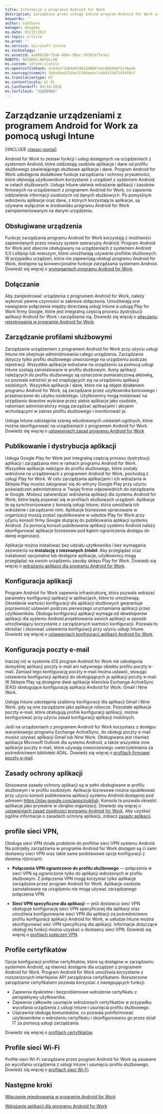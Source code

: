 ```yaml
---
title: Informacje o programie Android for Work
description: Zarządzany przez usługę Intune program Android for Work udostępnia dodatkowe funkcje zarządzania i ochrony prywatności, które ułatwiają użytkownikom korzystanie z urządzeń z systemem Android w celach służbowych.
keywords: ''
author: nathbarn
manager: dougeby
ms.date: 03/22/2017
ms.topic: article
ms.prod: ''
ms.service: microsoft-intune
ms.technology: ''
ms.assetid: aa0002d9-f5a0-466e-98ac-3970cb77e3a2
ROBOTS: NOINDEX,NOFOLLOW
ms.custom: intune-classic
ms.openlocfilehash: ac83eb71b04e034023d008fa4cdbb960f2c4bedb
ms.sourcegitcommit: 5eba4bad151be32346aedc7cbb0333d71934f8cf
ms.translationtype: HT
ms.contentlocale: pl-PL
ms.lasthandoff: 04/16/2018
ms.locfileid: "31020966"
---
```

# <a name="manage-android-for-work-devices-with-intune"></a>Zarządzanie urządzeniami z programem Android for Work za pomocą usługi Intune

[!INCLUDE [classic-portal](../includes/classic-portal.md)]

Android for Work to zestaw funkcji i usług dostępnych na urządzeniach z systemem Android, które oddzielają osobiste aplikacje i dane od profilu służbowego zawierającego służbowe aplikacje i dane. Program Android for Work udostępnia dodatkowe funkcje zarządzania i ochrony prywatności, które ułatwiają użytkownikom korzystanie z urządzeń z systemem Android w celach służbowych. Usługa Intune ułatwia wdrażanie aplikacji i zasobów firmowych na urządzeniach z programem Android for Work, co zapewnia oddzielenie informacji osobistych od danych służbowych. Po pomyślnym wdrożeniu aplikacje oraz dane, z których korzystają te aplikacje, są używane wyłącznie w środowisku programu Android for Work zaimplementowanym na danym urządzeniu.

## <a name="supported-devices"></a>Obsługiwane urządzenia

Funkcje zarządzania programu Android for Work korzystają z możliwości zapewnianych przez nowszy system operacyjny Android. Program Android for Work jest obecnie obsługiwany na urządzeniach z systemem Android 5.0 Lollipop lub nowszym, które umożliwiają używanie profilów służbowych. W przypadku urządzeń, które nie zapewniają obsługi programu Android for Work, dostępne są konwencjonalne funkcje zarządzania systemem Android. Dowiedz się więcej o [wymaganiach programu Android for Work](https://support.google.com/work/android/answer/6174145?hl=en&ref_topic=6151012).

## <a name="onboarding"></a>Dołączanie

Aby zarejestrować urządzenia z programem Android for Work, należy wykonać pewne czynności w zakresie dołączenia. Umożliwiają one nawiązanie połączenia między dzierżawą usługi Intune a usługą Play for Work firmy Google, które jest integralną częścią procesu dystrybucji aplikacji Android for Work i zarządzania nią. Dowiedz się więcej o [włączaniu rejestrowania w programie Android for Work](/intune-classic/deploy-use/set-up-android-for-work).

## <a name="work-profile-management"></a>Zarządzanie profilami służbowymi

Zarządzanie urządzeniem z programem Android for Work przy użyciu usługi Intune nie obejmuje administrowania całego urządzenia. Zarządzanie dotyczy tylko profilu służbowego utworzonego na urządzeniu podczas rejestracji. Wszystkie aplikacje wdrażane na urządzeniu za pomocą usługi Intune zostają zainstalowane w profilu służbowym. Ikony aplikacji należących do profilu służbowego są oznaczone pomarańczową aktówką, co pozwala odróżnić je od znajdujących się na urządzeniu aplikacji osobistych. Wszystkie aplikacje i dane, które nie są objęte działaniem programu Android for Work, są zarządzane przez użytkownika końcowego i przeznaczone do użytku osobistego. Użytkownicy mogą instalować na urządzeniu dowolne wybrane przez siebie aplikacje jako osobiste, natomiast administratorzy mogą zarządzać aplikacjami i akcjami wchodzącymi w zakres profilu służbowego i monitorować je.

Usługa Intune udostępnia szereg wbudowanych ustawień ogólnych, które można skonfigurować na urządzeniach z programem Android for Work. Dowiedz się więcej o [ustawieniach zasad programu Android for Work](android-for-work-policy-settings-in-microsoft-intune.md)

## <a name="app-publishing-and-distribution"></a>Publikowanie i dystrybucja aplikacji

Usługa Google Play for Work jest integralną częścią procesu dystrybucji aplikacji i zarządzania nimi w ramach programu Android for Work. Wszystkie aplikacje należące do profilu służbowego, które zostały wdrożone na urządzeniach z programem Android for Work, pochodzą z usługi Play for Work. W celu zarządzania aplikacjami i ich wdrażania w Sklepie Play musisz zalogować się do witryny Google Play przy użyciu poświadczeń administratora w Twojej firmie odpowiednich do zarządzania w Google. Możesz zatwierdzać wdrożenia aplikacji dla systemu Android for Work, które będą pojawiać się w profilach służbowych urządzeń. Aplikacje te są synchronizowane z konsolą usługi Intune, która umożliwia ich wdrożenie i zarządzanie nimi. Aplikacje biznesowe opracowane w organizacji muszą zostać opublikowane w usłudze Play for Work przy użyciu konsoli firmy Google służącej do publikowania aplikacji systemu Android. Za pomocą konsoli publikowania aplikacji systemu Android należy skonfigurować aplikacje biznesowe pod kątem ograniczenia dostępu do danej organizacji.

Aplikacje można instalować bez udziału użytkownika i bez wymagania zezwolenia na **instalację z nieznanych źródeł**. Aby przeglądać oraz instalować opcjonalne lub dostępne aplikacje, użytkownicy mogą przeglądać na swoim urządzeniu zasoby sklepu Play for Work. Dowiedz się więcej o [wdrażaniu aplikacji dla programu Android for Work](/intune-classic/deploy-use/android-for-work-apps).

## <a name="app-configuration"></a>Konfiguracja aplikacji

Program Android for Work zapewnia infrastrukturę, która pozwala wdrażać parametry konfiguracji aplikacji w aplikacjach, które to umożliwiają. Określenie wartości konfiguracji dla aplikacji służbowych gwarantuje poprawność ustawień podczas pierwszego uruchamiania aplikacji przez użytkowników. Obsługa konfiguracji aplikacji wymaga od deweloperów aplikacji dla systemu Android projektowania swoich aplikacji w sposób umożliwiający korzystanie z zarządzanych wartości konfiguracji. Pozwala to określać i stosować ustawienia konfiguracji przy użyciu usługi Intune. Dowiedz się więcej o [ustawieniach konfiguracji aplikacji Android for Work](afw-app-configuration-policy.md).

## <a name="email-configuration"></a>Konfiguracja poczty e-mail

Inaczej niż w systemie iOS program Android for Work nie udostępnia domyślnej aplikacji poczty e-mail ani natywnego obiektu profilu poczty e-mail. Zamiast tego konfigurację poczty e-mail można ustawić, stosując ustawienia konfiguracji aplikacji do obsługujących je aplikacji poczty e-mail. W Sklepie Play są dostępne dwie aplikacje klienckie Exchange ActiveSync (EAS) obsługujące konfigurację aplikacji Android for Work: Gmail i Nine Work.

Usługa Intune udostępnia szablony konfiguracji dla aplikacji Gmail i Nine Work, gdy są one zarządzane jako aplikacje robocze. Pozostałe aplikacje poczty e-mail, które obsługują profile konfiguracji aplikacji, można konfigurować przy użyciu zasad konfiguracji aplikacji mobilnych.

Jeśli na urządzeniach z programem Android for Work korzystasz z dostępu warunkowego programu Exchange ActiveSync, do obsługi poczty e-mail musisz używać aplikacji Gmail lub Nine Work. Obsługiwana jest również aplikacja Microsoft Outlook dla systemu Android, a także wszystkie inne aplikacje poczty e-mail, które używają nowoczesnego uwierzytelniania za pośrednictwem biblioteki ADAL. Dowiedz się więcej o [profilach firmowej poczty e-mail](configure-access-to-corporate-email-using-email-profiles-with-microsoft-intune.md).

## <a name="app-protection-policies"></a>Zasady ochrony aplikacji

Stosowane zasady ochrony aplikacji są w pełni obsługiwane w profilu służbowym i w profilu osobistym. Aplikacje biznesowe można opublikować przy użyciu konsoli publikowania aplikacji systemu Android dostępnej pod adresem https://play.google.com/apps/publish. Konsola ta pozwala określić aplikacje jako prywatne w obrębie organizacji. Dowiedz się więcej o [ustawieniach zasad zgodności programu Android for Work](afw-compliance-policy-settings-in-microsoft-intune.md). Aby uzyskać ogólne informacje o zasadach ochrony aplikacji, zobacz [zasady aplikacji](protect-app-data-using-mobile-app-management-policies-with-microsoft-intune.md).

## <a name="vpn-profiles"></a>profile sieci VPN,

Obsługa sieci VPN działa podobnie do profilów sieci VPN systemu Android. Na potrzeby zarządzania w programie Android for Work dostępni są ci sami dostawcy sieci VPN oraz takie same podstawowe opcje konfiguracji z dwiema różnicami:

-  **Połączenia VPN ograniczone do profilu służbowego** — połączenia w sieci VPN są ograniczone tylko do aplikacji wdrożonych w profilu służbowym. Z połączenia VPN mogą korzystać tylko aplikacje zarządzane przez program Android for Work. Aplikacje osobiste zainstalowane na urządzeniu nie mogą używać zarządzanego połączenia VPN.

-  **Sieci VPN specyficzne dla aplikacji** — jeśli dostawca sieci VPN obsługuje konfigurację sieci VPN specyficznej dla aplikacji oraz umożliwia konfigurowanie sieci VPN dla aplikacji za pośrednictwem profilu konfiguracji aplikacji Android for Work, w usłudze Intune można skonfigurować sieć VPN specyficzną dla aplikacji. Informacje dotyczące obsługi tej funkcji można uzyskać u dostawcy sieci VPN. Dowiedz się więcej o [profilach połączeń VPN](vpn-connections-in-microsoft-intune.md).

## <a name="certificate-profiles"></a>Profile certyfikatów

Opcje konfiguracji profilów certyfikatów, które są dostępne w zarządzaniu systemem Android, są również dostępne dla urządzeń z programem Android for Work. Program Android for Work umożliwia korzystanie z rozszerzonych interfejsów API zarządzania certyfikatami. Rozszerzone zarządzanie certyfikatami pozwala korzystać z następujących funkcji:

- Zapewnia dyskretne i bezproblemowe wdrożenie certyfikatu z perspektywy użytkownika.
-  Zapewnia całkowite usunięcie wdrożonych certyfikatów w przypadku wycofania urządzenia z usługi Intune i usunięcia profilu służbowego.
-  Usprawnia obsługę komunikatów, co pozwala poinformować użytkowników o wdrożeniu certyfikatu i skonfigurowaniu go przez dział IT za pomocą usługi zarządzania.

Dowiedz się więcej o [profilach certyfikatów](secure-resource-access-with-certificate-profiles.md).

## <a name="wi-fi-profiles"></a>Profile sieci Wi-Fi

Profile sieci Wi-Fi zarządzane przez program Android for Work są usuwane po wycofaniu urządzenia z usługi Intune i usunięciu profilu służbowego. Dowiedz się więcej o [profilach sieci Wi-Fi](wi-fi-connections-in-microsoft-intune.md).

## <a name="next-steps"></a>Następne kroki
[Włączanie rejestrowania w programie Android for Work](/intune-classic/deploy-use/set-up-android-for-work)

[Wdrażanie aplikacji dla programu Android for Work](/intune-classic/deploy-use/android-for-work-apps)
